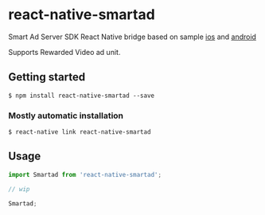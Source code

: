 # react-native-smartad

Smart Ad Server SDK React Native bridge based on sample [ios](https://github.com/smartadserver/smart-display-ios-samples) and [android](https://github.com/smartadserver/smart-display-android-samples)

Supports Rewarded Video ad unit.

## Getting started

`$ npm install react-native-smartad --save`

### Mostly automatic installation

`$ react-native link react-native-smartad`

## Usage
```javascript
import Smartad from 'react-native-smartad';

// wip

Smartad;
```
